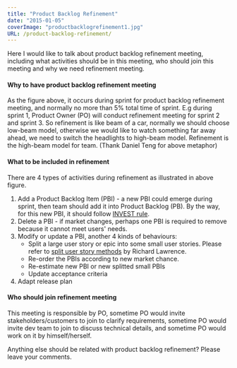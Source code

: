 ```yaml
---
title: "Product Backlog Refinement"
date: "2015-01-05"
coverImage: "productbacklogrefinement1.jpg"
URL: /product-backlog-refinement/
---
```


Here I would like to talk about product backlog refinement meeting, including what activities should be in this meeting, who should join this meeting and why we need refinement meeting.

#### Why to have product backlog refinement meeting

As the figure above, it occurs during sprint for product backlog refinement meeting, and normally no more than 5% total time of sprint. E.g during sprint 1, Product Owner (PO) will conduct refinement meeting for sprint 2 and sprint 3. So refinement is like beam of a car, normally we should choose low-beam model, otherwise we would like to watch something far away ahead, we need to switch the headlights to high-beam model. Refinement is the high-beam model for team. (Thank Daniel Teng for above metaphor)

#### What to be included in refinement

There are 4 types of activities during refinement as illustrated in above figure.

1. Add a Product Backlog Item (PBI) - a new PBI could emerge during sprint, then team should add it into Product Backlog (PB). By the way, for this new PBI, it should follow [INVEST rule](http://xp123.com/articles/invest-in-good-stories-and-smart-tasks/).
2. Delete a PBI - if market changes, perhaps one PBI is required to remove because it cannot meet users' needs.
3. Modify or update a PBI, another 4 kinds of behaviours:
    - Split a large user story or epic into some small user stories. Please refer to [split user story methods](http://www.agileforall.com/2012/01/new-story-splitting-resource/) by Richard Lawrence.
    - Re-order the PBIs according to new market chance.
    - Re-estimate new PBI or new splitted small PBIs
    - Update acceptance criteria
4. Adapt release plan

#### Who should join refinement meeting

This meeting is responsible by PO, sometime PO would invite stakeholders/customers to join to clarify requirements, sometime PO would invite dev team to join to discuss technical details, and sometime PO would work on it by himself/herself.

Anything else should be related with product backlog refinement? Please leave your comments.
